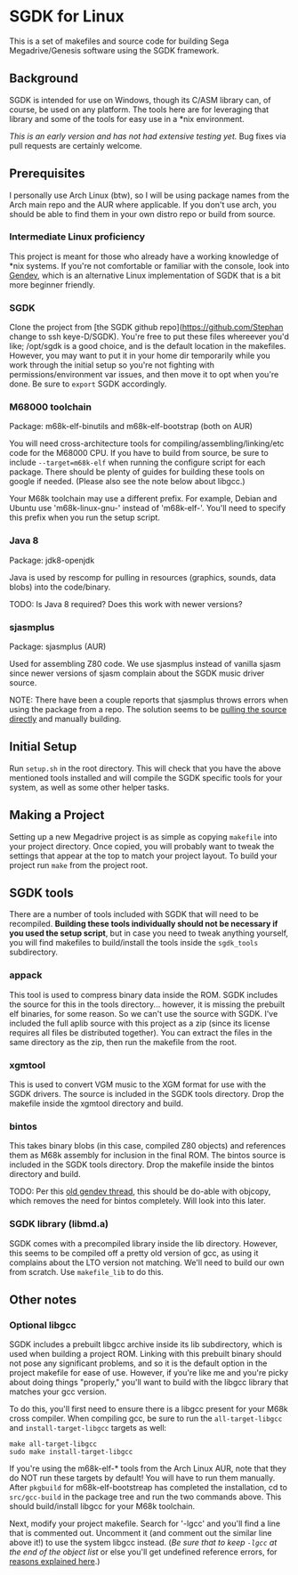 # SGDK for Linux
This is a set of makefiles and source code for building Sega Megadrive/Genesis software using the SGDK framework.

## Background
SGDK is intended for use on Windows, though its C/ASM library can, of course, be used on any platform. The tools here are for leveraging that library and some of the tools for easy use in a *nix environment.

*This is an early version and has not had extensive testing yet.* Bug fixes via pull requests are certainly welcome.

## Prerequisites
I personally use Arch Linux (btw), so I will be using package names from the Arch main repo and the AUR where applicable. If you don't use arch, you should be able to find them in your own distro repo or build from source.

### Intermediate Linux proficiency
This project is meant for those who already have a working knowledge of *nix systems. If you're not comfortable or familiar with the console, look into [Gendev](https://github.com/kubilus1/gendev), which is an alternative Linux implementation of SGDK that is a bit more beginner friendly.

### SGDK
Clone the project from [the SGDK github repo](https://github.com/Stephan change to ssh keye-D/SGDK). You're free to put these files whereever you'd like; /opt/sgdk is a good choice, and is the default location in the makefiles. However, you may want to put it in your home dir temporarily while you work through the initial setup so you're not fighting with permissions/environment var issues, and then move it to opt when you're done. Be sure to `export` SGDK accordingly.

### M68000 toolchain
Package: m68k-elf-binutils and m68k-elf-bootstrap (both on AUR)

You will need cross-architecture tools for compiling/assembling/linking/etc code for the M68000 CPU. If you have to build from source, be sure to include `--target=m68k-elf` when running the configure script for each package. There should be plenty of guides for building these tools on google if needed. (Please also see the note below about libgcc.)

Your M68k toolchain may use a different prefix. For example, Debian and Ubuntu use 'm68k-linux-gnu-' instead of 'm68k-elf-'. You'll need to specify this prefix when you run the setup script.

### Java 8
Package: jdk8-openjdk

Java is used by rescomp for pulling in resources (graphics, sounds, data blobs) into the code/binary. 

TODO: Is Java 8 required? Does this work with newer versions?

### sjasmplus
Package: sjasmplus (AUR)

Used for assembling Z80 code. We use sjasmplus instead of vanilla sjasm since newer versions of sjasm complain about the SGDK music driver source.

NOTE: There have been a couple reports that sjasmplus throws errors when using the package from a repo. The solution seems to be [pulling the source directly](https://github.com/z00m128/sjasmplus) and manually building.

## Initial Setup
Run `setup.sh` in the root directory. This will check that you have the above mentioned tools installed and will compile the SGDK specific tools for your system, as well as some other helper tasks.

## Making a Project
Setting up a new Megadrive project is as simple as copying `makefile` into your project directory. Once copied, you will probably want to tweak the settings that appear at the top to match your project layout. To build your project run `make` from the project root.

## SGDK tools
There are a number of tools included with SGDK that will need to be recompiled. **Building these tools individually should not be necessary if you used the setup script**, but in case you need to tweak anything yourself, you will find makefiles to build/install the tools inside the `sgdk_tools` subdirectory. 

### appack
This tool is used to compress binary data inside the ROM. SGDK includes the source for this in the tools directory... however, it is missing the prebuilt elf binaries, for some reason. So we can't use the source with SGDK. I've included the full aplib source with this project as a zip (since its license requires all files be distributed together). You can extract the files in the same directory as the zip, then run the makefile from the root.

### xgmtool
This is used to convert VGM music to the XGM format for use with the SGDK drivers. The source is included in the SGDK tools directory. Drop the makefile inside the xgmtool directory and build.

### bintos
This takes binary blobs (in this case, compiled Z80 objects) and references them as M68k assembly for inclusion in the final ROM. The bintos source is included in the SGDK tools directory. Drop the makefile inside the bintos directory and build.

TODO: Per this [old gendev thread](https://gendev.spritesmind.net/forum/viewtopic.php?p=17275#p17275), this should be do-able with objcopy, which removes the need for bintos completely. Will look into this later.

### SGDK library (libmd.a)
SGDK comes with a precompiled library inside the lib directory. However, this seems to be compiled off a pretty old version of gcc, as using it complains about the LTO version not matching. We'll need to build our own from scratch. Use `makefile_lib` to do this.

## Other notes
### Optional libgcc
SGDK includes a prebuilt libgcc archive inside its lib subdirectory, which is used when building a project ROM. Linking with this prebuilt binary should not pose any significant problems, and so it is the default option in the project makefile for ease of use. However, if you're like me and you're picky about doing things "properly," you'll want to build with the libgcc library that matches your gcc version.

To do this, you'll first need to ensure there is a libgcc present for your M68k cross compiler. When compiling gcc, be sure to run the `all-target-libgcc` and `install-target-libgcc` targets as well:
```
make all-target-libgcc
sudo make install-target-libgcc
```

If you're using the m68k-elf-* tools from the Arch Linux AUR, note that they do NOT run these targets by default! You will have to run them manually. After `pkgbuild` for m68k-elf-bootstreap has completed the installation, cd to `src/gcc-build` in the package tree and run the two commands above. This should build/install libgcc for your M68k toolchain.

Next, modify your project makefile. Search for '-lgcc' and you'll find a line that is commented out. Uncomment it (and comment out the similar line above it!) to use the system libgcc instead. (*Be sure that to keep `-lgcc` at the end of the object list* or else you'll get undefined reference errors, for [reasons explained here](http://c-faq.com/lib/libsearch.html).)

